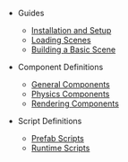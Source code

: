 - Guides

  - [Installation and Setup](/guides/Installation_and_Setup.md)
  - [Loading Scenes](/guides/Loading_Scenes.md)
  - [Building a Basic Scene](/guides/Building_a_Basic_Scene.md)

- Component Definitions

  - [General Components](/generated/General_Components.md)
  - [Physics Components](/generated/Physics_Components.md)
  - [Rendering Components](/generated/Rendering_Components.md)

- Script Definitions

  - [Prefab Scripts](/generated/Prefab_Scripts.md)
  - [Runtime Scripts](/generated/Runtime_Scripts.md)
